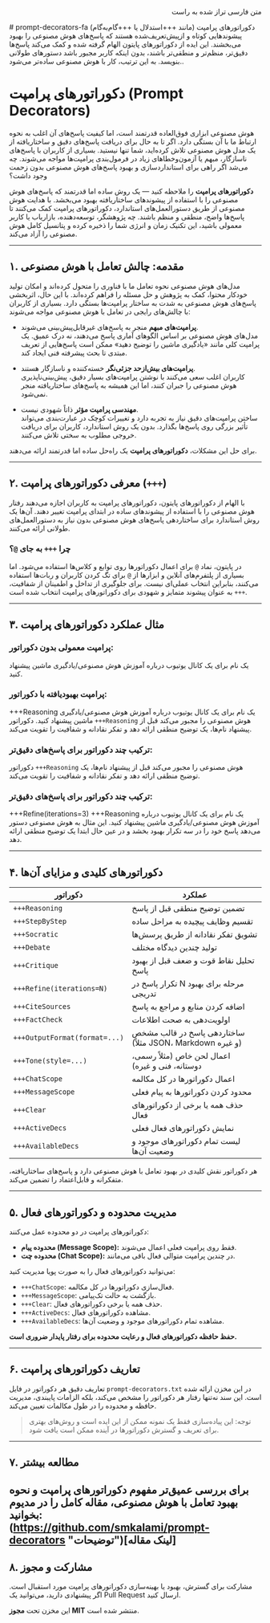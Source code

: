 <p align="right">متن فارسی تراز شده به راست</p>
# prompt-decorators-fa
دکوراتورهای پرامپت (مانند +++استدلال یا +++گام‌به‌گام) پیشوندهایی کوتاه و ازپیش‌تعریف‌شده هستند که پاسخ‌های هوش مصنوعی را بهبود می‌بخشند. این ایده از دکوراتورهای پایتون الهام گرفته شده و کمک می‌کند پاسخ‌ها دقیق‌تر، منظم‌تر و منطقی‌تر باشند، بدون اینکه کاربر مجبور باشد دستورهای طولانی بنویسد. به این ترتیب، کار با هوش مصنوعی ساده‌تر می‌شود..


# دکوراتورهای پرامپت (Prompt Decorators)

هوش مصنوعی ابزاری فوق‌العاده قدرتمند است، اما کیفیت پاسخ‌های آن اغلب به نحوه ارتباط ما با آن بستگی دارد. اگر تا به حال برای دریافت پاسخ‌های دقیق و ساختاریافته از یک مدل هوش مصنوعی تلاش کرده‌اید، شما تنها نیستید. بسیاری از کاربران با پاسخ‌های ناسازگار، مبهم یا آزمون‌وخطاهای زیاد در فرمول‌بندی پرامپت‌ها مواجه می‌شوند. چه می‌شد اگر راهی برای استانداردسازی و بهبود پاسخ‌های هوش مصنوعی بدون زحمت وجود داشت؟

**دکوراتورهای پرامپت** را ملاحظه کنید — یک روش ساده اما قدرتمند که پاسخ‌های هوش مصنوعی را با استفاده از پیشوندهای ساختاریافته بهبود می‌بخشد. با هدایت هوش مصنوعی از طریق دستورالعمل‌های استاندارد، دکوراتورهای پرامپت کمک می‌کنند تا پاسخ‌ها واضح، منطقی و منظم باشند. چه پژوهشگر، توسعه‌دهنده، بازاریاب یا کاربر معمولی باشید، این تکنیک زمان و انرژی شما را ذخیره کرده و پتانسیل کامل هوش مصنوعی را آزاد می‌کند.

---

## ۱. مقدمه: چالش تعامل با هوش مصنوعی

مدل‌های هوش مصنوعی نحوه تعامل ما با فناوری را متحول کرده‌اند و امکان تولید خودکار محتوا، کمک به پژوهش و حل مسئله را فراهم کرده‌اند. با این حال، اثربخشی پاسخ‌های هوش مصنوعی به شدت به ساختار پرامپت‌ها بستگی دارد. بسیاری از کاربران با چالش‌های رایجی در تعامل با هوش مصنوعی مواجه می‌شوند:

- **پرامپت‌های مبهم** منجر به پاسخ‌های غیرقابل‌پیش‌بینی می‌شوند.  
  مدل‌های هوش مصنوعی بر اساس الگوهای آماری پاسخ می‌دهند، نه درک عمیق. یک پرامپت کلی مانند «یادگیری ماشین را توضیح دهید» ممکن است پاسخ‌هایی از تعریف مبتدی تا بحث پیشرفته فنی ایجاد کند.

- **پرامپت‌های بیش‌ازحد جزئی‌نگر** خسته‌کننده و ناسازگار هستند.  
  کاربران اغلب سعی می‌کنند با نوشتن پرامپت‌های بسیار دقیق، پیش‌بینی‌ناپذیری هوش مصنوعی را جبران کنند، اما این همیشه به پاسخ‌های ساختاریافته منجر نمی‌شود.

- **مهندسی پرامپت مؤثر** ذاتاً شهودی نیست.  
  ساختن پرامپت‌های دقیق نیاز به تجربه دارد و تغییرات کوچک در عبارت‌بندی می‌تواند تأثیر بزرگی روی پاسخ‌ها بگذارد. بدون یک روش استاندارد، کاربران برای دریافت خروجی مطلوب به سختی تلاش می‌کنند.

برای حل این مشکلات، **دکوراتورهای پرامپت** یک راه‌حل ساده اما قدرتمند ارائه می‌دهند.

---

## ۲. معرفی دکوراتورهای پرامپت (`+++`)

با الهام از دکوراتورهای پایتون، دکوراتورهای پرامپت به کاربران اجازه می‌دهند رفتار هوش مصنوعی را با استفاده از پیشوندهای ساده در ابتدای پرامپت تغییر دهند. آن‌ها یک روش استاندارد برای ساختاردهی پاسخ‌های هوش مصنوعی بدون نیاز به دستورالعمل‌های طولانی ارائه می‌کنند.

### چرا `+++` به جای `@`؟  
در پایتون، نماد `@` برای اعمال دکوراتورها روی توابع و کلاس‌ها استفاده می‌شود. اما بسیاری از پلتفرم‌های آنلاین و ابزارها از `@` برای تگ کردن کاربران و ربات‌ها استفاده می‌کنند، بنابراین انتخاب عملی‌ای نیست. برای جلوگیری از تداخل و اطمینان از شفافیت، `+++` به عنوان پیشوند متمایز و شهودی برای دکوراتورهای پرامپت انتخاب شده است.

---

## ۳. مثال عملکرد دکوراتورهای پرامپت



### پرامپت معمولی بدون دکوراتور:
یک نام برای یک کانال یوتیوب درباره آموزش هوش مصنوعی/یادگیری ماشین پیشنهاد کنید.

### پرامپت بهبودیافته با دکوراتور:
+++Reasoning
یک نام برای یک کانال یوتیوب درباره آموزش هوش مصنوعی/یادگیری ماشین پیشنهاد کنید.
دکوراتور `+++Reasoning` هوش مصنوعی را مجبور می‌کند قبل از پیشنهاد نام‌ها، یک توضیح منطقی ارائه دهد و تفکر نقادانه و شفافیت را تقویت می‌کند.

### ترکیب چند دکوراتور برای پاسخ‌های دقیق‌تر:    
دکوراتور `+++Reasoning` هوش مصنوعی را مجبور می‌کند قبل از پیشنهاد نام‌ها، یک توضیح منطقی ارائه دهد و تفکر نقادانه و شفافیت را تقویت می‌کند.

### ترکیب چند دکوراتور برای پاسخ‌های دقیق‌تر:
+++Refine(iterations=3)
+++Reasoning
یک نام برای یک کانال یوتیوب درباره آموزش هوش مصنوعی/یادگیری ماشین پیشنهاد کنید.
این مثال به هوش مصنوعی دستور می‌دهد پاسخ خود را در سه تکرار بهبود بخشد و در عین حال ابتدا یک توضیح منطقی ارائه دهد.

---

## ۴. دکوراتورهای کلیدی و مزایای آن‌ها

| دکوراتور               | عملکرد                                                                 |
|-------------------------|------------------------------------------------------------------------|
| `+++Reasoning`          | تضمین توضیح منطقی قبل از پاسخ                                         |
| `+++StepByStep`         | تقسیم وظایف پیچیده به مراحل ساده                                     |
| `+++Socratic`           | تشویق تفکر نقادانه از طریق پرسش‌ها                                    |
| `+++Debate`             | تولید چندین دیدگاه مختلف                                              |
| `+++Critique`           | تحلیل نقاط قوت و ضعف قبل از بهبود پاسخ                                 |
| `+++Refine(iterations=N)`| تکرار پاسخ در N مرحله برای بهبود تدریجی                               |
| `+++CiteSources`        | اضافه کردن منابع و مراجع به پاسخ                                      |
| `+++FactCheck`          | اولویت‌دهی به صحت اطلاعات                                              |
| `+++OutputFormat(format=...)` | ساختاردهی پاسخ در قالب مشخص (مثلاً JSON، Markdown و غیره)           |
| `+++Tone(style=...)`    | اعمال لحن خاص (مثلاً رسمی، دوستانه، فنی و غیره)                       |
| `+++ChatScope`          | اعمال دکوراتورها در کل مکالمه                                         |
| `+++MessageScope`       | محدود کردن دکوراتورها به پیام فعلی                                    |
| `+++Clear`              | حذف همه یا برخی از دکوراتورهای فعال                                   |
| `+++ActiveDecs`         | نمایش دکوراتورهای فعال فعلی                                           |
| `+++AvailableDecs`      | لیست تمام دکوراتورهای موجود و وضعیت آن‌ها                             |

هر دکوراتور نقش کلیدی در بهبود تعامل با هوش مصنوعی دارد و پاسخ‌های ساختاریافته، متفکرانه و قابل‌اعتماد را تضمین می‌کند.

---

## ۵. مدیریت محدوده و دکوراتورهای فعال

دکوراتورهای پرامپت در دو محدوده عمل می‌کنند:

- **محدوده پیام (Message Scope):** فقط روی پرامپت فعلی اعمال می‌شوند.
- **محدوده چت (Chat Scope):** در چندین پرامپت متوالی فعال باقی می‌مانند.

می‌توانید دکوراتورهای فعال را به صورت پویا مدیریت کنید:

- `+++ChatScope`: فعال‌سازی دکوراتورها در کل مکالمه.
- `+++MessageScope`: بازگشت به حالت تک‌پیامی.
- `+++Clear`: حذف همه یا برخی دکوراتورهای فعال.
- `+++ActiveDecs`: مشاهده دکوراتورهای فعال.
- `+++AvailableDecs`: مشاهده تمام دکوراتورهای موجود و وضعیت آن‌ها.

**حفظ حافظه دکوراتورهای فعال و رعایت محدوده برای رفتار پایدار ضروری است.**

---

## ۶. تعاریف دکوراتورهای پرامپت

تعاریف دقیق هر دکوراتور در فایل `prompt-decorators.txt` در این مخزن ارائه شده است. این سند نه‌تنها رفتار هر دکوراتور را مشخص می‌کند، بلکه الزامات پایبندی، مدیریت حافظه و محدوده را در طول مکالمات تعیین می‌کند.

> توجه: این پیاده‌سازی فقط یک نمونه ممکن از این ایده است و روش‌های بهتری برای تعریف و گسترش دکوراتورها در آینده ممکن است یافت شود.

---

## ۷. مطالعه بیشتر

برای بررسی عمیق‌تر مفهوم دکوراتورهای پرامپت و نحوه بهبود تعامل با هوش مصنوعی، مقاله کامل را در مدیوم بخوانید:  
(https://github.com/smkalami/prompt-decorators "توضیحات")[لینک مقاله]
---

## ۸. مشارکت و مجوز

مشارکت برای گسترش، بهبود یا بهینه‌سازی دکوراتورهای پرامپت مورد استقبال است. اگر پیشنهادی دارید، می‌توانید یک Pull Request ارسال کنید.

این مخزن تحت **مجوز MIT** منتشر شده است.
